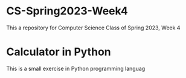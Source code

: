 # CS-Spring2023-Week4
This a repository for Computer Science Class of Spring 2023, Week 4

# Calculator in Python
This is a small exercise in Python programming languag
